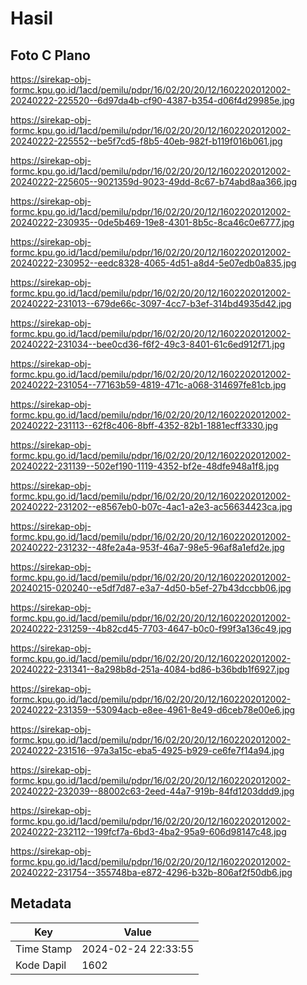 # Hasil

## Foto C Plano

https://sirekap-obj-formc.kpu.go.id/1acd/pemilu/pdpr/16/02/20/20/12/1602202012002-20240222-225520--6d97da4b-cf90-4387-b354-d06f4d29985e.jpg

https://sirekap-obj-formc.kpu.go.id/1acd/pemilu/pdpr/16/02/20/20/12/1602202012002-20240222-225552--be5f7cd5-f8b5-40eb-982f-b119f016b061.jpg

https://sirekap-obj-formc.kpu.go.id/1acd/pemilu/pdpr/16/02/20/20/12/1602202012002-20240222-225605--9021359d-9023-49dd-8c67-b74abd8aa366.jpg

https://sirekap-obj-formc.kpu.go.id/1acd/pemilu/pdpr/16/02/20/20/12/1602202012002-20240222-230935--0de5b469-19e8-4301-8b5c-8ca46c0e6777.jpg

https://sirekap-obj-formc.kpu.go.id/1acd/pemilu/pdpr/16/02/20/20/12/1602202012002-20240222-230952--eedc8328-4065-4d51-a8d4-5e07edb0a835.jpg

https://sirekap-obj-formc.kpu.go.id/1acd/pemilu/pdpr/16/02/20/20/12/1602202012002-20240222-231013--679de66c-3097-4cc7-b3ef-314bd4935d42.jpg

https://sirekap-obj-formc.kpu.go.id/1acd/pemilu/pdpr/16/02/20/20/12/1602202012002-20240222-231034--bee0cd36-f6f2-49c3-8401-61c6ed912f71.jpg

https://sirekap-obj-formc.kpu.go.id/1acd/pemilu/pdpr/16/02/20/20/12/1602202012002-20240222-231054--77163b59-4819-471c-a068-314697fe81cb.jpg

https://sirekap-obj-formc.kpu.go.id/1acd/pemilu/pdpr/16/02/20/20/12/1602202012002-20240222-231113--62f8c406-8bff-4352-82b1-1881ecff3330.jpg

https://sirekap-obj-formc.kpu.go.id/1acd/pemilu/pdpr/16/02/20/20/12/1602202012002-20240222-231139--502ef190-1119-4352-bf2e-48dfe948a1f8.jpg

https://sirekap-obj-formc.kpu.go.id/1acd/pemilu/pdpr/16/02/20/20/12/1602202012002-20240222-231202--e8567eb0-b07c-4ac1-a2e3-ac56634423ca.jpg

https://sirekap-obj-formc.kpu.go.id/1acd/pemilu/pdpr/16/02/20/20/12/1602202012002-20240222-231232--48fe2a4a-953f-46a7-98e5-96af8a1efd2e.jpg

https://sirekap-obj-formc.kpu.go.id/1acd/pemilu/pdpr/16/02/20/20/12/1602202012002-20240215-020240--e5df7d87-e3a7-4d50-b5ef-27b43dccbb06.jpg

https://sirekap-obj-formc.kpu.go.id/1acd/pemilu/pdpr/16/02/20/20/12/1602202012002-20240222-231259--4b82cd45-7703-4647-b0c0-f99f3a136c49.jpg

https://sirekap-obj-formc.kpu.go.id/1acd/pemilu/pdpr/16/02/20/20/12/1602202012002-20240222-231341--8a298b8d-251a-4084-bd86-b36bdb1f6927.jpg

https://sirekap-obj-formc.kpu.go.id/1acd/pemilu/pdpr/16/02/20/20/12/1602202012002-20240222-231359--53094acb-e8ee-4961-8e49-d6ceb78e00e6.jpg

https://sirekap-obj-formc.kpu.go.id/1acd/pemilu/pdpr/16/02/20/20/12/1602202012002-20240222-231516--97a3a15c-eba5-4925-b929-ce6fe7f14a94.jpg

https://sirekap-obj-formc.kpu.go.id/1acd/pemilu/pdpr/16/02/20/20/12/1602202012002-20240222-232039--88002c63-2eed-44a7-919b-84fd1203ddd9.jpg

https://sirekap-obj-formc.kpu.go.id/1acd/pemilu/pdpr/16/02/20/20/12/1602202012002-20240222-232112--199fcf7a-6bd3-4ba2-95a9-606d98147c48.jpg

https://sirekap-obj-formc.kpu.go.id/1acd/pemilu/pdpr/16/02/20/20/12/1602202012002-20240222-231754--355748ba-e872-4296-b32b-806af2f50db6.jpg


## Metadata

| Key        | Value               |
| ---------- | ------------------- |
| Time Stamp | 2024-02-24 22:33:55 |
| Kode Dapil | 1602                |



